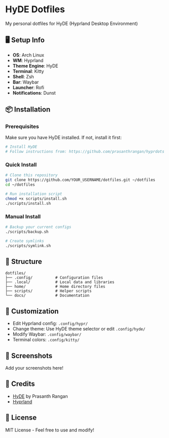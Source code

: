 # HyDE Dotfiles

My personal dotfiles for HyDE (Hyprland Desktop Environment)

## 🖥️ Setup Info

- **OS**: Arch Linux
- **WM**: Hyprland
- **Theme Engine**: HyDE
- **Terminal**: Kitty
- **Shell**: Zsh
- **Bar**: Waybar
- **Launcher**: Rofi
- **Notifications**: Dunst

## 📦 Installation

### Prerequisites

Make sure you have HyDE installed. If not, install it first:
```bash
# Install HyDE
# Follow instructions from: https://github.com/prasanthrangan/hyprdots
```

### Quick Install

```bash
# Clone this repository
git clone https://github.com/YOUR_USERNAME/dotfiles.git ~/dotfiles
cd ~/dotfiles

# Run installation script
chmod +x scripts/install.sh
./scripts/install.sh
```

### Manual Install

```bash
# Backup your current configs
./scripts/backup.sh

# Create symlinks
./scripts/symlink.sh
```

## 📁 Structure

```
dotfiles/
├── .config/          # Configuration files
├── .local/           # Local data and libraries
├── home/             # Home directory files
├── scripts/          # Helper scripts
└── docs/             # Documentation
```

## 🎨 Customization

- Edit Hyprland config: `.config/hypr/`
- Change theme: Use HyDE theme selector or edit `.config/hyde/`
- Modify Waybar: `.config/waybar/`
- Terminal colors: `.config/kitty/`

## 📸 Screenshots

Add your screenshots here!

## 🙏 Credits

- [HyDE](https://github.com/prasanthrangan/hyprdots) by Prasanth Rangan
- [Hyprland](https://hyprland.org/)

## 📝 License

MIT License - Feel free to use and modify!
